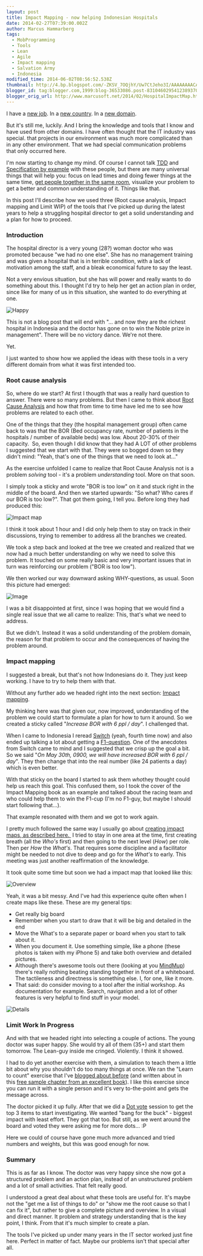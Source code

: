 ```yaml
---
layout: post
title: Impact Mapping - now helping Indonesian Hospitals
date: 2014-02-27T07:39:00.002Z
author: Marcus Hammarberg
tags:
  - MobProgramming
  - Tools
  - Lean
  - Agile
  - Impact mapping
  - Salvation Army
  - Indonesia
modified_time: 2014-06-02T08:56:52.538Z
thumbnail: http://4.bp.blogspot.com/-ZKSV_7OQjhY/Uw7CtJeho3I/AAAAAAAACAw/sT99xQh_6oQ/s72-c/victory.gif
blogger_id: tag:blogger.com,1999:blog-36533086.post-8310460295412389370
blogger_orig_url: http://www.marcusoft.net/2014/02/HospitalImpactMap.html
---
```





I have a <a href="http://se.linkedin.com/in/marcushammarberg" target="_blank">new job</a>. In a <a href="http://www.marcusoft.net/2013/06/moving-to-indonesia.html" target="_blank">new country</a>. In a <a href="http://en.wikipedia.org/wiki/Health_in_Indonesia" target="_blank">new domain</a>.

But it's still me, luckily. And I bring the knowledge and tools that I know and have used from other domains. I have often thought that the IT industry was special. that projects in our environment was much more complicated than in any other environment. That we had special communication problems that only occurred here.

I'm now starting to change my mind. Of course I cannot talk <a href="http://www.marcusoft.net/search/label/TDD" target="_blank">TDD</a> and <a href="http://www.marcusoft.net/search/label/SpecificationByExample" target="_blank">Specification by example</a> with these people, but there are many universal things that will help you: focus on lead times and doing fewer things at the same time, <a href="http://www.marcusoft.net/2012/10/agilechangetop52.html" target="_blank">get people together in the same room</a>, visualize your problem to get a better and common understanding of it. Things like that.

In this post I'll describe how we used three (Root cause analysis, Impact mapping and Limit WIP) of the tools that I've picked up during the latest years to help a struggling hospital director to get a solid understanding and a plan for how to proceed.

### Introduction

The hospital director is a very young (28?) woman doctor who was promoted because "we had no one else". She has no management training and was given a hospital that is in terrible condition, with a lack of motivation among the staff, and a bleak economical future to say the least.

Not a very envious situation, but she has will power and really wants to do something about this. I thought I'd try to help her get an action plan in order, since like for many of us in this situation, she wanted to do everything at one.

![Happy](http://4.bp.blogspot.com/-ZKSV_7OQjhY/Uw7CtJeho3I/AAAAAAAACAw/sT99xQh_6oQ/s1600/victory.gif)

This is not a blog post that will end with "... and now they are the richest hospital in Indonesia and the doctor has gone on to win the Noble prize in management". There will be no victory dance. We're not there.

Yet. 

I just wanted to show how we applied the ideas with these tools in a very different domain from what it was first intended too.

### Root cause analysis

So, where do we start? At first I thougth that was a really hard question to answer. There were so many problems. But then I came to think about
<a href="http://blog.crisp.se/2009/09/29/henrikkniberg/1254176460000" target="_blank">Root Cause Analysis</a> and how that from time to time have led me to see how problems are related to each other.

One of the things that they (the hospital management group) often came back to was that the BOR (Bed occupancy rate, number of patients in the hospitals / number of available beds) was low. About 20-30% of their capacity.  So, even though I did know that they had A LOT of other problems I suggested that we start with that. They were so bogged down so they didn't mind: "Yeah, that's one of the things that we need to look at..."

As the exercise unfolded I came to realize that Root Cause Analysis not is a problem *solving* tool - it's a problem *understanding* tool. More on that soon.

I simply took a sticky and wrote "BOR is too low" on it and stuck right in the middle of the board. And then we started upwards: "So what? Who cares if our BOR is too low?". That got them going, I tell you. Before long they had produced this:

![Impact map](http://1.bp.blogspot.com/-rvwlnIhSzJw/Uw7DL4b5GdI/AAAAAAAACA4/pnmNnfuJaEc/s1600/2014-02-13+10.37.08.jpg)

I think it took about 1 hour and I did only help them to stay on track in their discussions, trying to remember to address all the branches we created.

We took a step back and looked at the tree we created and realized that we now had a much better understanding on why we need to solve this problem. It touched on some really basic and very important issues that in turn was reinforcing our problem ("BOR is too low").

We then worked our way downward asking WHY-questions, as usual. Soon this picture had emerged:

![Image](http://2.bp.blogspot.com/-eJW32S7XUfY/Uw7DT0z959I/AAAAAAAACBA/Zieyr-uwFCU/s1600/2014-02-13+10.37.17.jpg)

I was a bit disappointed at first, since I was hoping that we would find a single real issue that we all came to realize: This, that's what we need to address.

But we didn't. Instead it was a solid understanding of the problem domain, the reason for that problem to occur and the consequences of having the problem around.

### Impact mapping

I suggested a break, but that's not how Indonesians do it. They just keep working. I have to try to help them with that.

Without any further ado we headed right into the next section: <a href="http://impactmapping.org/" target="_blank">Impact mapping</a>.

My thinking here was that given our, now improved, understanding of the problem we could start to formulate a plan for how to turn it around. So we created a sticky called "*Increase BOR with 6 ppl / day*". I challenged that.

When I came to Indonesia I reread <a href="http://www.heathbrothers.com/switch/" target="_blank">Switch</a> (yeah, fourth time now) and also ended up talking a lot about getting a <a href="http://www.rosspettit.com/2006/12/it-might-make-car-go-faster-but-does.html" target="_blank">F1-question</a>. One of the anecdotes from Switch came to mind and I suggested that we crisp up the goal a bit. So we said "*On May 30th, 0900, we will have increased BOR with 6 ppl / day*". They then change that into the real number (like 24 patients a day) which is even better.

With that sticky on the board I started to ask them *who*they thought could help us reach this goal. This confused them, so I took the cover of the Impact Mapping book as an example and talked about the racing
team and who could help them to win the F1-cup (I'm no F1-guy, but maybe I should start following that...).

That example resonated with them and we got to work again.

I pretty much followed the same way I usually go about
<a href="http://impactmapping.org/drawing.php" target="_blank">creating impact maps, as described here. </a> I tried to stay in one area at the time, first creating breath (all the *Who's* first) and then going to the next level (*How*) per role. Then per *How* the *What's*. That requires some discipline and a facilitator might be needed to not dive to deep and go for the *What's* to early. This meeting was just another reaffirmation of the knowledge.

It took quite some time but soon we had a impact map that looked like this:

![Overview](http://1.bp.blogspot.com/-NipbQbAEkD8/Uw7jEZQTfDI/AAAAAAAACBQ/SQ_cnzd7bBo/s1600/2014-02-13+12.04.24.jpg")

Yeah, it was a bit messy. And I've had this experience quite often when I create maps like these. These are my general tips:

- Get really big board
- Remember when you start to draw that it will be big and detailed in the end
- Move the What's to a separate paper or board when you start to talk about it.
- When you document it. Use something simple, like a phone (these photos is taken with my iPhone 5) and take both overview and detailed pictures.
- Although there's awesome tools out there (looking at you <a href="http://www.mindmup.com/" target="_blank">MindMup</a>) there's really nothing beating standing together in front of a     whiteboard. The tactileness and directness is something else. I, for  one, like it more.
- That said: do consider moving to a tool after the initial workshop. As documentation for example. Search, navigation and a lot of other     features is very helpful to find stuff in your model.

![Details](http://3.bp.blogspot.com/-01Dtpy3dMS8/Uw7jNCUrLvI/AAAAAAAACBY/gnBqnOuGoKo/s1600/2014-02-13+11.55.59.jpg)

### Limit Work In Progress

And with that we headed right into selecting a couple of actions. The young doctor was super happy. She would try all of them (35+) and start them tomorrow. The Lean-guy inside me cringed. Violently. I think it showed.

I had to do yet another exercise with them, a simulation to teach them a little bit about why you shouldn't do too many things at once. We ran the "Learn to count" exercise that I've <a href="http://www.marcusoft.net/2011/09/kanban-inizing-avega-group.html" target="_blank">blogged about before</a> (and written about in this <a href="http://manning.com/hammarberg/KanbaninAction_CH13.pdf" target="_blank">free sample chapter from an excellent book</a>). I like this exercise since you can run it with a single person and it's very to-the-point and gets the message across.

The doctor picked it up fully. After that we did a <a href="http://martinfowler.com/bliki/DotVoting.html" target="_blank">Dot vote</a> session to get the top 3 items to start investigating. We wanted "bang for the buck" - biggest impact with least effort. They got that too. But still, as we went around the board and voted they were asking me for more dots... :P

Here we could of course have gone much more advanced and tried numbers and weights, but this was good enough for now.

### Summary

This is as far as I know. The doctor was very happy since she now got a structured problem and an action plan, instead of an unstructured problem and a lot of small activities. That felt really good.

I understood a great deal about what these tools are useful for. It's maybe not the "get me a list of things to do" or "show me the root cause so that I can fix it", but rather to give a complete picture and
overview. In a visual and direct manner. It problem and strategy understanding that is the key point, I think. From that it's much simpler to create a plan.

The tools I've picked up under many years in the IT sector worked just fine here. Perfect in matter of fact. Maybe our problems isn't that special after all.
